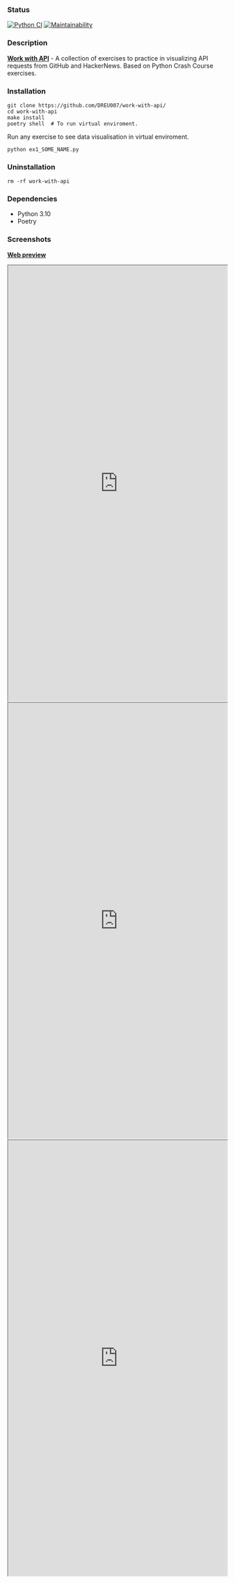 ### Status
[![Python CI](https://github.com/DREU007/work-with-api/actions/workflows/pyci.yml/badge.svg)](https://github.com/DREU007/work-with-api/actions/workflows/pyci.yml) [![Maintainability](https://api.codeclimate.com/v1/badges/77b1fba35054da780593/maintainability)](https://codeclimate.com/github/DREU007/work-with-api/maintainability)

### Description
**[Work with API](https://github.com/DREU007/work-with-api "GitHub")** - A collection of exercises to practice in visualizing API requests from GitHub and HackerNews. Based on Python Crash Course exercises.

### Installation
```
git clone https://github.com/DREU007/work-with-api/
cd work-with-api
make install
poetry shell  # To run virtual enviroment.
```
Run any exercise to see data visualisation in virtual enviroment.
```
python ex1_SOME_NAME.py
```

### Uninstallation
```
rm -rf work-with-api
```

### Dependencies
* Python 3.10
* Poetry

### Screenshots
**[Web preview](https://dreu007.github.io/work-with-api/ "GitHub Pages")**

<iframe src="https://dreu007.github.io/work-with-api/examples/python_repos.html" width="100%" height="1000"></iframe>

<iframe src="https://dreu007.github.io/work-with-api/examples/github_repos.html" width="100%" height="1000"></iframe>

<iframe src="https://dreu007.github.io/work-with-api/examples/hn_active_comments.html" width="100%" height="1000"></iframe>
